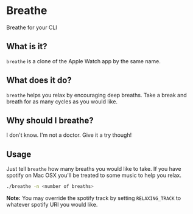# Breathe

Breathe for your CLI

## What is it?

`breathe` is a clone of the Apple Watch app by the same name.

## What does it do?

`breathe` helps you relax by encouraging deep breaths. Take a break and breath for as many cycles as
you would like.

## Why should I breathe?

I don't know. I'm not a doctor. Give it a try though!

## Usage

Just tell `breathe` how many breaths you would like to take. If you have spotify on Mac OSX you'll
be treated to some music to help you relax.

```sh
./breathe -n <number of breaths>
```

**Note:** You may override the spotify track by setting `RELAXING_TRACK` to whatever spotify URI you
would like.